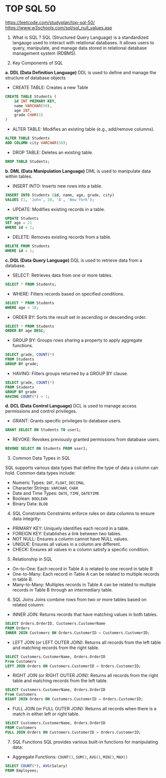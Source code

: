 # TOP SQL 50

 https://leetcode.com/studyplan/top-sql-50/
 https://www.w3schools.com/sql/sql_null_values.asp

1. What is SQL ?
SQL (Structured Query Language) is a standardized langauge used to interact with relational databases. It allows users to query, manipulate, and manage data stored in relational database management system (RDBMS).

2. Key Components of SQL

**a. DDL (Data Definition Language)**
DDL is used to define and manage the structure of database objects

- CREATE TABLE: Creates a new Table
```sql
CREATE TABLE Students (
    id INT PRIMARY KEY,
    name VARCHAR(50),
    age INT,
    grade CHAR(1)
)
```
- ALTER TABLE: Modifies an existing table (e.g., add/remove columns).
```sql
ALTER TABLE Students
ADD COLUMN city VARCHAR(50);
```
- DROP TABLE: Deletes an existing table.
```sql
DROP TABLE Students;
```

**b. DML (Data Manipulation Language)**
DML is used to manipulate data within tables.

- INSERT INTO: Inserts new rows into a table.
```sql
INSERT INTO Students (id, name, age, grade, city)
VALUES (1, 'John', 20, 'A', 'New York');
```

- UPDATE: Modifies existing records in a table.
```sql
UPDATE Students
SET age = 21
WHERE id = 1;
```

- DELETE: Removes existing records from a table.
```sql
DELETE FROM Students
WHERE id = 1;
```

**c. DQL (Data Query Language)**
DQL is used to retrieve data from a database.

- SELECT: Retrieves data from one or more tables.
```sql
SELECT * FROM Students;
```

- WHERE: Filters records based on specified conditions.
```sql
SELECT * FROM Students
WHERE age > 18;
```

- ORDER BY: Sorts the result set in ascending or descending order.
```sql
SELECT * FROM Students
ORDER BY age DESC;
```

- GROUP BY: Groups rows sharing a property to apply aggregate functions.
```sql
SELECT grade, COUNT(*)
FROM Students
GROUP BY grade;
```

- HAVING: Filters groups returned by a GROUP BY clause.
```sql
SELECT grade, COUNT(*)
FROM Students
GROUP BY grade
HAVING COUNT(*) > 1;
```
**d. DCL (Data Control Language)**
DCL is used to manage access permissions and control privileges.

- GRANT: Grants specific privileges to database users.
```sql
GRANT SELECT ON Students TO user1;
```
- REVOKE: Revokes previously granted permissions from database users.
```sql 
REVOKE SELECT ON Students FROM user1;
```

3. Common Data Types in SQL

SQL supports various data types that define the type of data a column can hold. Common data types include:
- Numeric Types: `INT`, `FLOAT`, `DECIMAL`
- Character Strings: `VARCHAR`, `CHAR`
- Date and Time Types: `DATE`, `TIME`, `DATETIME`
- Boolean: `BOOLEAN`
- Binary Data: `BLOB`

4. SQL Constraints
Constraints enforce rules on data columns to ensure data integrity:
- PRIMARY KEY: Uniquely identifies each record in a table.
- FOREIGN KEY: Establishes a link between two tables.
- NOT NULL: Ensures a column cannot have NULL values.
- UNIQUE: Ensures all values in a column are different.
- CHECK: Ensures all values in a column satisfy a specific condition.

5. Relationship in SQL
- On-to-One: Each record in Table A is related to one record in table B
- One-to-Many: Each record in Table A can be related to multiple records in table B.
- Many-to-Many: Multiples records in Table A can be related to multiple records in Table B through an intermediary table.

6. SQL Joins
Joins combine rows from two or more tables based on related column:

- INNER JOIN: Returns records that have matching values in both tables.
```sql
SELECT Orders.OrderID, Customers.CustomerName 
FROM Orders
INNER JOIN Customers ON Orders.CustomerID = Customers.CustomerID;
```

- LEFT JOIN (or LEFT OUTER JOIN): Returns all records from the left table and matching records from the right table.
```sql
SELECT Customers.CustomerName, Orders.OrderID
From Customers
LEFT JOIN Orders ON Customers.CustomerID = Orders.CustomerID;
```

- RIGHT JOIN (or RIGHT OUTER JOIN): Returns all records from the right table and matching records from the left table.
```sql
SELECT Customers.CustomerName, Orders.OrderID
From Customers
RIGHT JOIN Orders ON Customers.CustomerID = Orders.CustomerID;
```

- FULL JOIN (or FULL OUTER JOIN): Returns all records when there is a match in either left or right table.
```sql
SELECT Customers.CustomerName, Orders.OrderID
FROM Customers
FULL JOIN Orders ON Customers.CustomerID = Orders.CustomerID;
```

7. SQL Functions
SQL provides various built-in functions for manipulating data:

- Aggregate Functions: `COUNT()`, `SUM()`, `AVG()`, `MIN()`, `MAX()`
```sql
SELECT COUNT(*), AVG(Salary)
FROM Employees;
```
